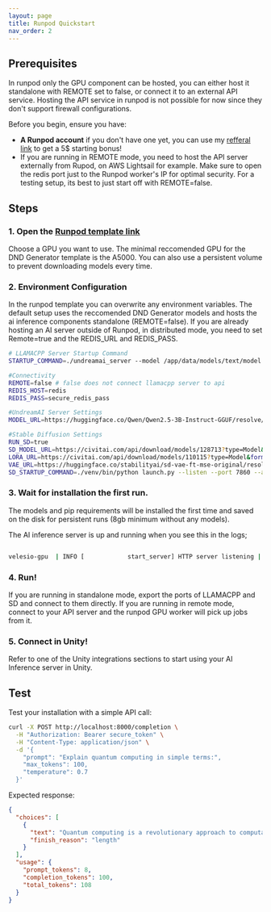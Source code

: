 ```yaml
---
layout: page
title: Runpod Quickstart
nav_order: 2
---
```


## Prerequisites

In runpod only the GPU component can be hosted, you can either host it standalone with REMOTE set to false, or connect it to an external API service. Hosting the API service in runpod is not possible for now since they don't support firewall configurations.

Before you begin, ensure you have:

- **A Runpod account** if you don't have one yet, you can use my [refferal link](https://runpod.io?ref=muhg2w55) to get a 5$ starting bonus!
- If you are running in REMOTE mode, you need to host the API server externally from Rupod, on AWS Lightsail for example. Make sure to open the redis port just to the Runpod worker's IP for optimal security. For a testing setup, its best to just start off with REMOTE=false.


## Steps

### 1. Open the [Runpod template link](https://console.runpod.io/deploy?template=3rsr5dzv50&ref=muhg2w55)

Choose a GPU you want to use. The minimal reccomended GPU for the DND Generator template is the A5000. You can also use a persistent volume to prevent downloading models every time.

### 2. Environment Configuration

In the runpod template you can overwrite any environment variables. The default setup uses the reccomended DND Generator models and hosts the ai inference components standalone (REMOTE=false). If you are already hosting an AI server outside of Runpod, in distributed mode, you need to set Remote=true and the REDIS_URL and REDIS_PASS.

```bash
# LLAMACPP Server Startup Command
STARTUP_COMMAND=./undreamai_server --model /app/data/models/text/model.gguf --host 0.0.0.0 --port 1337 --gpu-layers 37 --template chatml

#Connectivity
REMOTE=false # false does not connect llamacpp server to api
REDIS_HOST=redis
REDIS_PASS=secure_redis_pass

#UndreamAI Server Settings
MODEL_URL=https://huggingface.co/Qwen/Qwen2.5-3B-Instruct-GGUF/resolve/main/qwen2.5-3b-instruct-q8_0.gguf

#Stable Diffusion Settings
RUN_SD=true
SD_MODEL_URL=https://civitai.com/api/download/models/128713?type=Model&format=SafeTensor&size=pruned&fp=fp16
LORA_URL=https://civitai.com/api/download/models/110115?type=Model&format=SafeTensor
VAE_URL=https://huggingface.co/stabilityai/sd-vae-ft-mse-original/resolve/main/vae-ft-mse-840000-ema-pruned.safetensors
SD_STARTUP_COMMAND=./venv/bin/python launch.py --listen --port 7860 --api --skip-torch-cuda-test --no-half-vae --medvram --xformers --skip-version-check
```

### 3. Wait for installation the first run.

The models and pip requirements will be installed the first time and saved on the disk for persistent runs (8gb minimum without any models).

The AI inference server is up and running when you see this in the logs;
```bash

velesio-gpu  | INFO [            start_server] HTTP server listening | tid="135629304680448" timestamp=1760540334 n_threads_http="11" port="1337" hostname="0.0.0.0"

```

### 4. Run!

If you are running in standalone mode, export the ports of LLAMACPP and SD and connect to them directly. If you are running in remote mode, connect to your API server and the runpod GPU worker will pick up jobs from it.

### 5. Connect in Unity!

Refer to one of the Unity integrations sections to start using your AI Inference server in Unity.

## Test

Test your installation with a simple API call:

```bash
curl -X POST http://localhost:8000/completion \
  -H "Authorization: Bearer secure_token" \
  -H "Content-Type: application/json" \
  -d '{
    "prompt": "Explain quantum computing in simple terms:",
    "max_tokens": 100,
    "temperature": 0.7
  }'
```

Expected response:
```json
{
  "choices": [
    {
      "text": "Quantum computing is a revolutionary approach to computation...",
      "finish_reason": "length"
    }
  ],
  "usage": {
    "prompt_tokens": 8,
    "completion_tokens": 100,
    "total_tokens": 108
  }
}
```